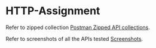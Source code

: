 # HTTP-Assignment

Refer to zipped collection [Postman Zipped API collections](https://github.com/aniket-sigmoid/HTTP-Assignment/blob/main/HTTP-Assignment.postman_collection.json.zip).

Refer to screenshots of all the APIs tested [Screenshots](https://github.com/aniket-sigmoid/HTTP-Assignment/tree/main/Screenshots).

